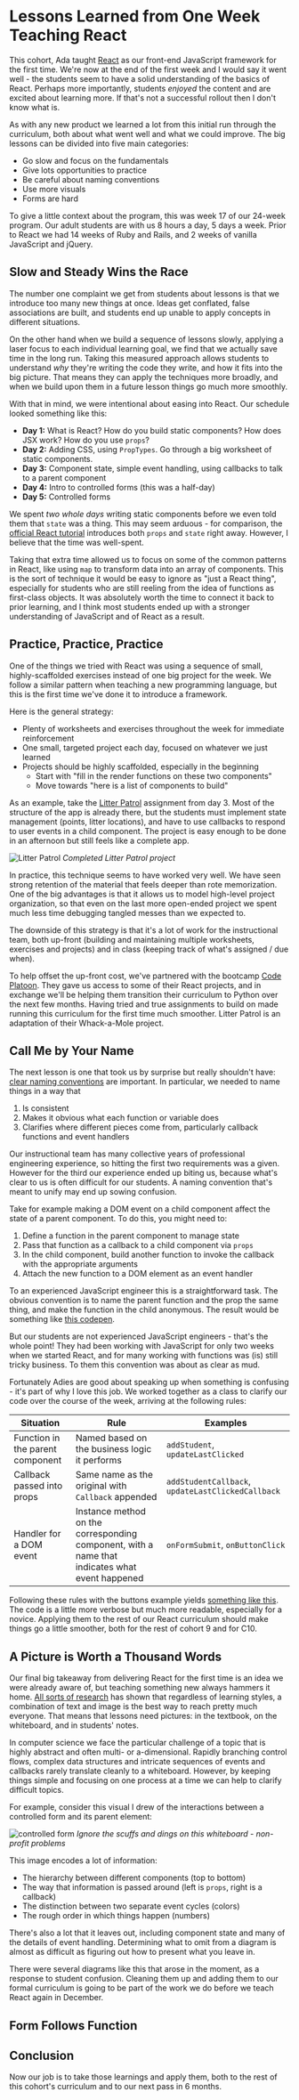 # Lessons Learned from One Week Teaching React

This cohort, Ada taught [React](https://reactjs.org/) as our front-end JavaScript framework for the first time. We're now at the end of the first week and I would say it went well - the students seem to have a solid understanding of the basics of React. Perhaps more importantly, students _enjoyed_ the content and are excited about learning more. If that's not a successful rollout then I don't know what is.

As with any new product we learned a lot from this initial run through the curriculum, both about what went well and what we could improve. The big lessons can be divided into five main categories:

- Go slow and focus on the fundamentals
- Give lots opportunities to practice
- Be careful about naming conventions
- Use more visuals
- Forms are hard

To give a little context about the program, this was week 17 of our 24-week program. Our adult students are with us 8 hours a day, 5 days a week. Prior to React we had 14 weeks of Ruby and Rails, and 2 weeks of vanilla JavaScript and jQuery.

## Slow and Steady Wins the Race

The number one complaint we get from students about lessons is that we introduce too many new things at once. Ideas get conflated, false associations are built, and students end up unable to apply concepts in different situations.

On the other hand when we build a sequence of lessons slowly, applying a laser focus to each individual learning goal, we find that we actually save time in the long run. Taking this measured approach allows students to understand _why_ they're writing the code they write, and how it fits into the big picture. That means they can apply the techniques more broadly, and when we build upon them in a future lesson things go much more smoothly.

With that in mind, we were intentional about easing into React. Our schedule looked something like this:

- **Day 1:** What is React? How do you build static components? How does JSX work? How do you use `props`?
- **Day 2:** Adding CSS, using `PropTypes`. Go through a big worksheet of static components.
- **Day 3:** Component state, simple event handling, using callbacks to talk to a parent component
- **Day 4:** Intro to controlled forms (this was a half-day)
- **Day 5:** Controlled forms

We spent _two whole days_ writing static components before we even told them that `state` was a thing. This may seem arduous - for comparison, the [official React tutorial](https://reactjs.org/tutorial/tutorial.html) introduces both `props` and `state` right away. However, I believe that the time was well-spent.

Taking that extra time allowed us to focus on some of the common patterns in React, like using `map` to transform data into an array of components. This is the sort of technique it would be easy to ignore as "just a React thing", especially for students who are still reeling from the idea of functions as first-class objects. It was absolutely worth the time to connect it back to prior learning, and I think most students ended up with a stronger understanding of JavaScript and of React as a result.

## Practice, Practice, Practice

One of the things we tried with React was using a sequence of small, highly-scaffolded exercises instead of one big project for the week. We follow a similar pattern when teaching a new programming language, but this is the first time we've done it to introduce a framework.

Here is the general strategy:
- Plenty of worksheets and exercises throughout the week for immediate reinforcement
- One small, targeted project each day, focused on whatever we just learned
- Projects should be highly scaffolded, especially in the beginning
  - Start with "fill in the render functions on these two components"
  - Move towards "here is a list of components to build"

As an example, take the [Litter Patrol](https://github.com/Adagold/litter-patrol) assignment from day 3. Most of the structure of the app is already there, but the students must implement state management (points, litter locations), and have to use callbacks to respond to user events in a child component. The project is easy enough to be done in an afternoon but still feels like a complete app.

![Litter Patrol](litter-patrol.gif) _Completed Litter Patrol project_

In practice, this technique seems to have worked very well. We have seen strong retention of the material that feels deeper than rote memorization. One of the big advantages is that it allows us to model high-level project organization, so that even on the last more open-ended project we spent much less time debugging tangled messes than we expected to.

The downside of this strategy is that it's a lot of work for the instructional team, both up-front (building and maintaining multiple worksheets, exercises and projects) and in class (keeping track of what's assigned / due when).

To help offset the up-front cost, we've partnered with the bootcamp [Code Platoon](www.codeplatoon.org). They gave us access to some of their React projects, and in exchange we'll be helping them transition their curriculum to Python over the next few months. Having tried and true assignments to build on made running this curriculum for the first time much smoother. Litter Patrol is an adaptation of their Whack-a-Mole project.

## Call Me by Your Name

The next lesson is one that took us by surprise but really shouldn't have: [clear naming conventions](https://en.wikipedia.org/wiki/Naming_convention_%28programming%29) are important. In particular, we needed to name things in a way that

1. Is consistent
1. Makes it obvious what each function or variable does
1. Clarifies where different pieces come from, particularly callback functions and event handlers

Our instructional team has many collective years of professional engineering experience, so hitting the first two requirements was a given. However for the third our experience ended up biting us, because what's clear to us is often difficult for our students. A naming convention that's meant to unify may end up sowing confusion.

Take for example making a DOM event on a child component affect the state of a parent component. To do this, you might need to:

1. Define a function in the parent component to manage state
1. Pass that function as a callback to a child component via `props`
1. In the child component, build another function to invoke the callback with the appropriate arguments
1. Attach the new function to a DOM element as an event handler

To an experienced JavaScript engineer this is a straightforward task. The obvious convention is to name the parent function and the prop the same thing, and make the function in the child anonymous. The result would be something like [this codepen](codepen.io/adadev/pen/oyLLXP).

But our students are not experienced JavaScript engineers - that's the whole point! They had been working with JavaScript for only two weeks when we started React, and for many working with functions was (is) still tricky business. To them this convention was about as clear as mud.

Fortunately Adies are good about speaking up when something is confusing - it's part of why I love this job. We worked together as a class to clarify our code over the course of the week, arriving at the following rules:

Situation | Rule | Examples
---       | ---  | ---
Function in the parent component | Named based on the business logic it performs | `addStudent`, `updateLastClicked`
Callback passed into props | Same name as the original with `Callback` appended | `addStudentCallback`, `updateLastClickedCallback`
Handler for a DOM event | Instance method on the corresponding component, with a name that indicates what event happened | `onFormSubmit`, `onButtonClick`

Following these rules with the buttons example yields [something like this](codepen.io/adadev/pen/eKzzEy). The code is a little more verbose but much more readable, especially for a novice. Applying them to the rest of our React curriculum should make things go a little smoother, both for the rest of cohort 9 and for C10.

## A Picture is Worth a Thousand Words

Our final big takeaway from delivering React for the first time is an idea we were already aware of, but teaching something new always hammers it home. [All sorts of research](https://journal.lib.uoguelph.ca/index.php/perj/article/view/3137/3473) has shown that regardless of learning styles, a combination of text and image is the best way to reach pretty much everyone. That means that lessons need pictures: in the textbook, on the whiteboard, and in students' notes.

In computer science we face the particular challenge of a topic that is highly abstract and often multi- or a-dimensional. Rapidly branching control flows, complex data structures and intricate sequences of events and callbacks rarely translate cleanly to a whiteboard. However, by keeping things simple and focusing on one process at a time we can help to clarify difficult topics.

For example, consider this visual I drew of the interactions between a controlled form and its parent element:

![controlled form](controlled-form.png) _Ignore the scuffs and dings on this whiteboard - non-profit problems_

This image encodes a lot of information:
- The hierarchy between different components (top to bottom)
- The way that information is passed around (left is `props`, right is a callback)
- The distinction between two separate event cycles (colors)
- The rough order in which things happen (numbers)

There's also a lot that it leaves out, including component state and many of the details of event handling. Determining what to omit from a diagram is almost as difficult as figuring out how to present what you leave in.

There were several diagrams like this that arose in the moment, as a response to student confusion. Cleaning them up and adding them to our formal curriculum is going to be part of the work we do before we teach React again in December.

## Form Follows Function



## Conclusion

Now our job is to take those learnings and apply them, both to the rest of this cohort's curriculum and to our next pass in 6 months.
